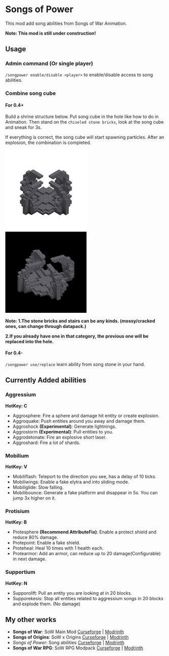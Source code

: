 # Songs of Power

This mod add song abilities from Songs of War Animation.

**Note: This mod is still under construction!**

## Usage

### Admin command (Or single player)

`/songpower enable/disable <player>` to enable/disable access to song abilities.

### Combine song cube

#### For 0.4+

Build a shrine structure below. Put song cube in the hole like how to do in Animation.
Then stand on the `chiseled stone bricks`, look at the song cube and sneak for 3s.

If everything is correct, the song cube will start spawning particles. After an explosion, the combination is completed.

<img src="img/shrine.png" style="width:256px" alt="">
<img src="img/shrine.gif" style="width:256px" alt="">

**Note: 1.The stone bricks and stairs can be any kinds. (mossy/cracked ones, can change through datapack.)**

**2.If you already have one in that category, the previous one will be replaced into the hole.**

#### For 0.4-

`/songpower use/replace` learn ability from song stone in your hand.

## Currently Added abilities

### Aggressium

**HotKey: C**

- Aggrosphere: Fire a sphere and damage hit entity or create explosion.
- Aggroquake: Push entities around you away and damage them.
- Aggroshock **(Experimental)**: Generate lightnings.
- Aggrostorm **(Experimental)**: Pull entities to you.
- Aggrodetonate: Fire an explosive short laser.
- Aggroshard: Fire a lot of shards.

### Mobilium

**HotKey: V**

- Mobiliflash: Teleport to the direction you see, has a delay of 10 ticks.
- Mobiliwings: Enable a fake elytra and into sliding mode.
- Mobiliglide: Slow falling.
- Mobilibounce: Generate a fake platform and disappear in 5s. You can jump 3x higher on it.

### Protisium

**HotKey: B**

- Protesphere **(Recommend AttributeFix)**: Enable a protect shield and reduce 80% damage.
- Protepoint: Enable a fake shield.
- Proteheal: Heal 10 times with 1 health each.
- Protearmor: Add an armor, can reduce up to 20 damage(Configurable) in next damage.

### Supportium

**HotKey: N**

- Supporolift: Pull an entity you are looking at in 20 blocks.
- Supporekesis: Stop all entities related to aggressium songs in 20 blocks and explode them. (No damage)

## My other works

- **Songs of War**: SoW Main
  Mod [Curseforge](https://www.curseforge.com/minecraft/mc-mods/songs-of-war) | [Modrinth](https://modrinth.com/mod/songs-of-war)
- **Songs of Origins**: SoW x
  Origins [Curseforge](https://www.curseforge.com/minecraft/mc-mods/songs-of-origins) | [Modrinth](https://modrinth.com/mod/songs-of-origins)
- *Songs of Power*: Song
  abilities [Curseforge](https://www.curseforge.com/minecraft/mc-mods/songs-of-power) | [Modrinth](https://modrinth.com/mod/songs-of-power)
- **Songs of War RPG**: SoW RPG
  Modpack [Curseforge](https://www.curseforge.com/minecraft/modpacks/songs-of-war-rpg) | [Modrinth](https://modrinth.com/modpack/songs-of-war-rpg)
